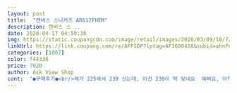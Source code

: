 ```yaml
---
layout: post 
title:  "캔버스 스니커즈 AR612FHEM" 
description: 캔버스 스 ..
date: 2020-04-17 04:59:38 
img: https://static.coupangcdn.com/image/retail/images/2020/03/09/18/7/2df3110a-0d11-428a-bbd7-23578b2b02ef.jpg 
linkUrl: https://link.coupang.com/re/AFFSDP?lptag=AF3600438&subid=ahnPublicAsk&pageKey=1349694677&itemId=2377770540&vendorItemId=70373322483&traceid=V0-113-d943cef76aacb865 
categories: [1007] 
color: f44336 
price: 7020 
author: Ask View Shop 
cont:  "●구매후기●<br/>제가 225에서 230 신는데, 이건 230이 딱 맞네요  예뻐요, 아직 걸어보지 않아서 편한지는 모르겠어요*<br/>" 
---
```

